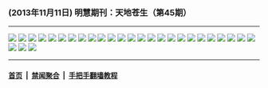 ### (2013年11月11日) 明慧期刊：天地苍生（第45期）

---

<img src="http://qikan.minghui.org/mhqkpage/qikanimage/2013/11/10/td45-doc-online1.png"/> 

<img src="http://qikan.minghui.org/mhqkpage/qikanimage/2013/11/10/td45-doc-online2.png"/> 

<img src="http://qikan.minghui.org/mhqkpage/qikanimage/2013/11/10/td45-doc-online3.png"/> 

<img src="http://qikan.minghui.org/mhqkpage/qikanimage/2013/11/10/td45-doc-online4.png"/> 

<img src="http://qikan.minghui.org/mhqkpage/qikanimage/2013/11/10/td45-doc-online5.png"/> 

<img src="http://qikan.minghui.org/mhqkpage/qikanimage/2013/11/10/td45-doc-online6.png"/> 

<img src="http://qikan.minghui.org/mhqkpage/qikanimage/2013/11/10/td45-doc-online7.png"/> 

<img src="http://qikan.minghui.org/mhqkpage/qikanimage/2013/11/10/td45-doc-online8.png"/> 

<img src="http://qikan.minghui.org/mhqkpage/qikanimage/2013/11/10/td45-doc-online9.png"/> 

<img src="http://qikan.minghui.org/mhqkpage/qikanimage/2013/11/10/td45-doc-online10.png"/> 

<img src="http://qikan.minghui.org/mhqkpage/qikanimage/2013/11/10/td45-doc-online11.png"/> 

<img src="http://qikan.minghui.org/mhqkpage/qikanimage/2013/11/10/td45-doc-online12.png"/> 

<img src="http://qikan.minghui.org/mhqkpage/qikanimage/2013/11/10/td45-doc-online13.png"/> 

<img src="http://qikan.minghui.org/mhqkpage/qikanimage/2013/11/10/td45-doc-online14.png"/> 

<img src="http://qikan.minghui.org/mhqkpage/qikanimage/2013/11/10/td45-doc-online15.png"/> 

<img src="http://qikan.minghui.org/mhqkpage/qikanimage/2013/11/10/td45-doc-online16.png"/> 

<img src="http://qikan.minghui.org/mhqkpage/qikanimage/2013/11/10/td45-doc-online17.png"/> 

<img src="http://qikan.minghui.org/mhqkpage/qikanimage/2013/11/10/td45-doc-online18.png"/> 

<img src="http://qikan.minghui.org/mhqkpage/qikanimage/2013/11/10/td45-doc-online19.png"/> 

<img src="http://qikan.minghui.org/mhqkpage/qikanimage/2013/11/10/td45-doc-online20.png"/> 

<img src="http://qikan.minghui.org/mhqkpage/qikanimage/2013/11/10/td45-doc-online21.png"/> 

<img src="http://qikan.minghui.org/mhqkpage/qikanimage/2013/11/10/td45-doc-online22.png"/> 

<img src="http://qikan.minghui.org/mhqkpage/qikanimage/2013/11/10/td45-doc-online23.png"/> 

<img src="http://qikan.minghui.org/mhqkpage/qikanimage/2013/11/10/td45-doc-online24.png"/> 

<img src="http://qikan.minghui.org/mhqkpage/qikanimage/2013/11/10/td45-doc-online25.png"/> 

<img src="http://qikan.minghui.org/mhqkpage/qikanimage/2013/11/10/td45-doc-online26.png"/> 

<img src="http://qikan.minghui.org/mhqkpage/qikanimage/2013/11/10/td45-doc-online27.png"/> 

<img src="http://qikan.minghui.org/mhqkpage/qikanimage/2013/11/10/td45-doc-online28.png"/> 



---

#### [首页](../../../..) &nbsp;|&nbsp; [禁闻聚合](https://github.com/gfw-breaker/banned-news) &nbsp;|&nbsp; [手把手翻墙教程](https://github.com/gfw-breaker/guides) 
